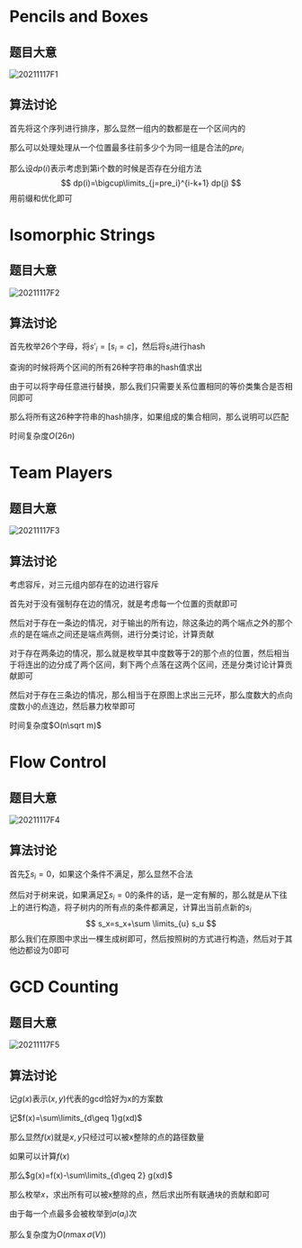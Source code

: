 # Pencils and Boxes

## 题目大意

![20211117F1](D:\Blog\image\20211117F1.PNG)

## 算法讨论

首先将这个序列进行排序，那么显然一组内的数都是在一个区间内的

那么可以处理处理从一个位置最多往前多少个为同一组是合法的$pre_i$

那么设$dp(i)$表示考虑到第i个数的时候是否存在分组方法
$$
dp(i)=\bigcup\limits_{j=pre_i}^{i-k+1} dp(j)
$$
用前缀和优化即可

# Isomorphic Strings

## 题目大意

![20211117F2](D:\Blog\image\20211117F2.PNG)

## 算法讨论

首先枚举26个字母，将$s'_i=[s_i=c]$，然后将$s_i$进行hash

查询的时候将两个区间的所有26种字符串的hash值求出

由于可以将字母任意进行替换，那么我们只需要关系位置相同的等价类集合是否相同即可

那么将所有这26种字符串的hash排序，如果组成的集合相同，那么说明可以匹配

时间复杂度$O(26n)$

# Team Players

## 题目大意

![20211117F3](D:\Blog\image\20211117F3.PNG)

## 算法讨论

考虑容斥，对三元组内部存在的边进行容斥

首先对于没有强制存在边的情况，就是考虑每一个位置的贡献即可

然后对于存在一条边的情况，对于输出的所有边，除这条边的两个端点之外的那个点的是在端点之间还是端点两侧，进行分类讨论，计算贡献

对于存在两条边的情况，那么就是枚举其中度数等于2的那个点的位置，然后相当于将连出的边分成了两个区间，剩下两个点落在这两个区间，还是分类讨论计算贡献即可

然后对于存在三条边的情况，那么相当于在原图上求出三元环，那么度数大的点向度数小的点连边，然后暴力枚举即可

时间复杂度$O(n\sqrt m)$

# Flow Control

## 题目大意

![20211117F4](D:\Blog\image\20211117F4.PNG)

## 算法讨论

首先$\sum s_i=0$，如果这个条件不满足，那么显然不合法

然后对于树来说，如果满足$\sum s_i=0$的条件的话，是一定有解的，那么就是从下往上的进行构造，将子树内的所有点的条件都满足，计算出当前点新的$s_i$
$$
s_x=s_x+\sum \limits_{u} s_u
$$
那么我们在原图中求出一棵生成树即可，然后按照树的方式进行构造，然后对于其他边都设为0即可

# GCD Counting

## 题目大意

![20211117F5](D:\Blog\image\20211117F5.PNG)

## 算法讨论

记$g(x)$表示$(x,y)$代表的gcd恰好为x的方案数

记$f(x)=\sum\limits_{d\geq 1}g(xd)$

那么显然$f(x)$就是$x,y$只经过可以被x整除的点的路径数量

如果可以计算$f(x)$

那么$g(x)=f(x)-\sum\limits_{d\geq 2} g(xd)$

那么枚举$x$，求出所有可以被x整除的点，然后求出所有联通块的贡献和即可

由于每一个点最多会被枚举到$\sigma(a_i)$次

那么复杂度为$O(n\max \sigma(V))$

